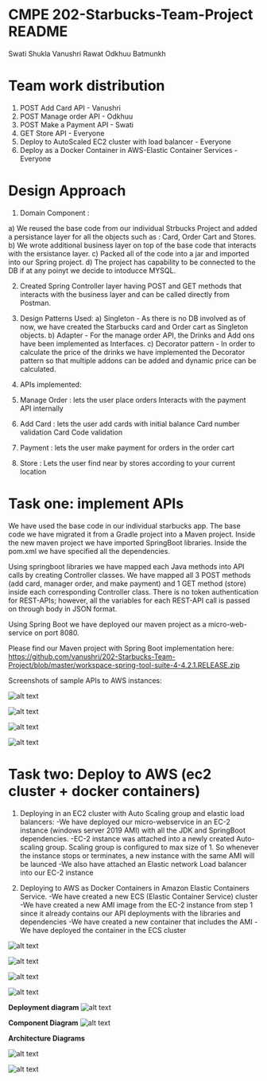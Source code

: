 # CMPE 202-Starbucks-Team-Project README

Swati Shukla
Vanushri Rawat
Odkhuu Batmunkh

# Team work distribution
1) POST Add Card API - Vanushri
2) POST Manage order API - Odkhuu
3) POST Make a Payment API - Swati
5) GET Store API - Everyone
6) Deploy to AutoScaled EC2 cluster with load balancer - Everyone
7) Deploy as a Docker Container in AWS-Elastic Container Services - Everyone

# Design Approach
1) Domain Component :
 
 a) We reused the base code from our individual Strbucks Project and added a persistance layer for all the objects such as :   Card, Order Cart and Stores.
 b) We wrote additional business layer on top of the base code that interacts with the ersistance layer.
 c) Packed all of the code into a jar and imported into our Spring project.
 d) The project has capability to be connected to the DB if at any poinyt we decide to intoducce MYSQL.
 
 2) Created Spring Controller layer having POST and GET methods that interacts with the business layer and can be called directly from Postman.
 
 3) Design Patterns Used:
   a) Singleton - As there is no DB involved as of now, we have created the Starbucks card and Order cart as Singleton        objects.
   b) Adapter - For the manage order API, the Drinks and Add ons have been implemented as Interfaces.
   c) Decorator pattern - In order to calculate the price of the drinks we have implemented the Decorator pattern so that         multiple addons can be added and dynamic price can be calculated.

4) APIs implemented:
 1) Manage Order : lets the user place orders
    Interacts with the payment API internally
        
 2) Add Card : lets the user add cards with initial balance
    Card number validation
    Card Code validation
    
 3) Payment : lets the user make payment for orders in the order cart
 4) Store : Lets the user find near by stores according to your current location

# Task one: implement APIs

We have used the base code in our individual starbucks app. 
The base code we have migrated it from a Gradle project into a Maven project.
Inside the new maven project we have imported SpringBoot libraries. 
Inside the pom.xml we have specified all the dependencies. 

Using springboot libraries we have mapped each Java methods into API calls by creating Controller classes. 
We have mapped all 3 POST methods (add card, manager order, and make payment) and 1 GET method (store) inside each corresponding Controller class. There is no token authentication for REST-APIs; however, all the variables for each REST-API call is passed on through body in JSON format. 

Using Spring Boot we have deployed our maven project as a micro-web-service on port 8080. 

Please find our Maven project with Spring Boot implementation here:
https://github.com/vanushri/202-Starbucks-Team-Project/blob/master/workspace-spring-tool-suite-4-4.2.1.RELEASE.zip

Screenshots of sample APIs to AWS instances:

![alt text](https://github.com/vanushri/202-Starbucks-Team-Project/blob/master/1.jpeg)


![alt text](https://github.com/vanushri/202-Starbucks-Team-Project/blob/master/2.jpeg)


![alt text](https://github.com/vanushri/202-Starbucks-Team-Project/blob/master/3.jpeg)


![alt text](https://github.com/vanushri/202-Starbucks-Team-Project/blob/master/5.jpeg)





# Task two: Deploy to AWS (ec2 cluster + docker containers)

1) Deploying in an EC2 cluster with Auto Scaling group and elastic load balancers:
-We have deployed our micro-webservice in an EC-2 instance (windows server 2019 AMI) with all the JDK and SpringBoot dependencies.
-EC-2 instance was attached into a newly created Auto-scaling group. Scaling group is configured to max size of 1. So whenever the instance stops or terminates, a new instance with the same AMI will be launced
-We also have attached an Elastic network Load balancer into our EC-2 instance

2) Deploying to AWS as Docker Containers in Amazon Elastic Containers Service.
-We have created a new ECS (Elastic Container Service) cluster
-We have created a new AMI image from the EC-2 instance from step 1 since it already contains our API deployments with the libraries and dependencies
-We have created a new container that includes the AMI
-We have deployed the container in the ECS cluster 



![alt text](https://github.com/vanushri/202-Starbucks-Team-Project/blob/master/aws1.png)

![alt text](https://github.com/vanushri/202-Starbucks-Team-Project/blob/master/aws2.png)

![alt text](https://github.com/vanushri/202-Starbucks-Team-Project/blob/master/aws3.png)

![alt text](https://github.com/vanushri/202-Starbucks-Team-Project/blob/master/aws4.png)

**Deployment diagram**
![alt text](https://github.com/vanushri/202-Starbucks-Team-Project/blob/master/dep_202.jpg)

**Component Diagram**
![alt text](https://github.com/vanushri/202-Starbucks-Team-Project/blob/master/comp_202.jpg)

**Architecture Diagrams**

![alt text](https://github.com/vanushri/202-Starbucks-Team-Project/blob/master/ArchDiaAWS.png)

![alt text](https://github.com/vanushri/202-Starbucks-Team-Project/blob/master/Arche_Dia_Container.jpg)

